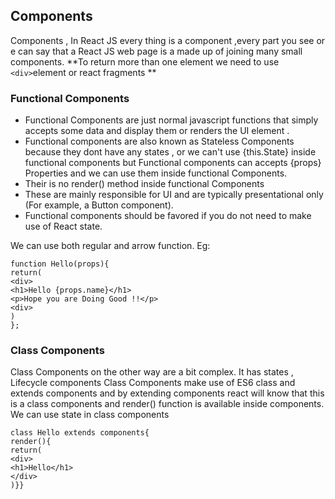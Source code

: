 ## Components
Components , In React JS every thing is a component ,every part you see or e can say that a React JS web page is a made up of joining many small components.
**To return more than one element we need to use `<div>`element  or react fragments **
### Functional Components
  - Functional Components are just normal javascript functions that simply accepts some data and display them or renders the UI element . 
  - Functional components are also known as Stateless Components because they dont have any states , or we can't use {this.State} inside functional components but 
    Functional components can accepts {props} Properties and we can use them inside functional Components.
  - Their is no render() method inside functional Components
  - These are mainly responsible for UI and are typically presentational only (For example, a Button component).
  - Functional components should be favored if you do not need to make use of React state.
  
  
  We can use both regular and arrow function.
  Eg:
  ```
  function Hello(props){
  return(
  <div>
  <h1>Hello {props.name}</h1>  
  <p>Hope you are Doing Good !!</p>
  <div>
  )
  };
  
  ```
### Class Components
Class Components on the other way are a bit complex. It has states , Lifecycle components 
Class Components make use of ES6 class and extends components and by extending components react will know that this is a class components and render() function is available inside components. We can use state in class components
```
class Hello extends components{
render(){
return(
<div>
<h1>Hello</h1>
</div>
)}}
```
